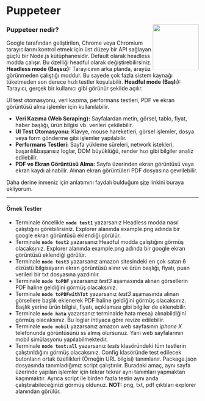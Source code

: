 # Puppeteer
<img align="right" width="120" src="https://static-00.iconduck.com/assets.00/puppeteer-icon-1371x2048-otngklvq.png">

### Puppeteer nedir?
Google tarafından geliştirilen, Chrome veya Chromium tarayıcılarını kontrol etmek için üst düzey bir API sağlayan güçlü bir Node.js kütüphanesidir. Default olarak headless modda çalışır. Bu özelliği headful olarak değiştirebilirsiniz.
**Headless mode (Başsız):** Tarayıcının arka planda, arayüz görünmeden çalıştığı moddur. Bu sayede çok fazla sistem kaynağı tüketmeden son derece hızlı testler koşulabilir.
**Headful mode (Başlı):** Tarayıcı, gerçek bir kullanıcı gibi görünür şekilde açılır.

UI test otomasyonu, veri kazıma, performans testleri, PDF ve ekran görüntüsü alma işlemler için kullanılabilir.
- **Veri Kazıma (Web Scraping):** Sayfalardan metin, görsel, tablo, fiyat, haber başlığı, ürün bilgisi vb. verileri çekilebilir.
- **UI Test Otomasyonu:** Klavye, mouse hareketleri, görsel işlemler, dosya veya form gönderme gibi işlemler yapılabilir.
- **Performans Testleri:** Sayfa yükleme süreleri, network istekleri, başarılı&başarısız loglar, DOM büyüklüğü, render hızı gibi bilgiler analiz edilebilir.
- **PDF ve Ekran Görüntüsü Alma:** Sayfa üzerinden ekran görüntüsü veya ekran kaydı alınabilir. Alınan ekran görüntüleri PDF dosyasına çevrilebilir.

Daha derine inmeniz için anlatımını faydalı bulduğum [site](https://www.tutorialspoint.com/puppeteer/index.htm) linkini buraya ekliyorum.

------------

#### Örnek Testler
- Terminale öncelikle **`node test1`** yazarsanız Headless modda nasıl çalıştığını görebilirsiniz. Explorer alanında example.png adında bir google ekran görüntüsü eklendiği görülür.
- Terminale **`node test2`** yazarsanız Headful modda çalıştığını görmüş olacaksınız. Explorer alanında example.png adında bir google ekran görüntüsü eklendiği görülür.
- Terminale **`node test3`** yazarsanız amazon sitesindeki en çok satan 6 dizüstü bilgisayarın ekran görüntüsü alınır ve ürün başlığı, fiyatı, puan verileri bir txt dosyasına yazdırılır.
- Terminale **`node toPDF`** yazarsanız *test3* aşamasında alınan görsellerin PDF haline geldiğini görmüş olacaksınız.
- Terminale **`node toPDFwithTxt`** yazarsanız *test3* aşamasında alınan görsellere başlık eklenerek PDF haline geldiğini görmüş olacaksınız. Başlık yerine ürün bilgisi, fiyatı, açıklaması gibi bilgiler de eklenebilir.
- Terminale **`node hata`** yazarsanız terminalde hata mesajı alınabildiğini görmüş olacaksınız. Bu loglar ihtiyaca göre revize edilebilir.
- Terminale **`node mobil`** yazarsanız amazon web sayfasının *iphone X* telefonunda görüntüsünü ss almış olursunuz. Yani web sayfalarının mobil simülasyonu yapılabilmektedir.
- Terminale **`node test:all`** yazarsanız *tests* klasöründeki tüm testlerin çalıştırıldığını görmüş olacaksınız. Config klasöründe test edilecek butonların ortak özellikleri (Örneğin URL bilgisi) tanımlanır. Package.json dosyasında tanımladığımız script çalıştırılır. Buradaki amaç, aynı sayfa üzerinde yapılan işlemler için tekrar tekrar aynı tanımları yapmaktan kaçınmaktır. Ayrıca script ile birden fazla testin aynı anda çalıştırabileceğinizi görmüş oldunuz.
**NOT:** png, txt, pdf çıktıları explorer alanından görülür.
